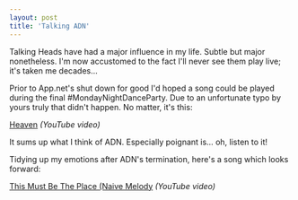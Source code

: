 ```yaml
---
layout: post
title: 'Talking ADN'
---
```


Talking Heads have had a major influence in my life.  Subtle but major nonetheless.  I'm now accustomed to the fact I'll never see them play live; it's taken me decades…

Prior to App.net's shut down for good I'd hoped a song could be played during the final #MondayNightDanceParty.  Due to an unfortunate typo by yours truly that didn't happen.  No matter, it's this:

[Heaven](https://youtu.be/tCs8WgPcnCU) *(YouTube video)*

It sums up what I think of ADN.  Especially poignant is… oh, listen to it!

Tidying up my emotions after ADN's termination, here's a song which looks forward:

[This Must Be The Place (Naive Melody](https://youtu.be/E9aN93S8nl8) *(YouTube video)*
